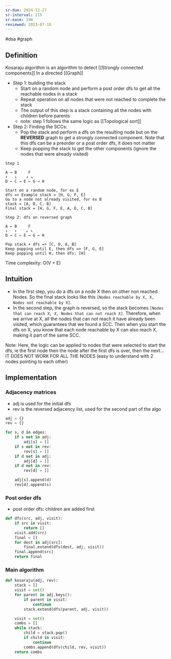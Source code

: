 ```yaml
---
sr-due: 2024-12-27
sr-interval: 215
sr-ease: 190
reviewed: 2023-07-18
---
```


#dsa #graph

## Definition

Kosaraju algorithm is an algorithm to detect [[Strongly connected components]] In a directed [[Graph]]

- Step 1: building the stack
  - Start on a random node and perform a post order dfs to get all the reachable nodes in a stack
  - Repeat operation on all nodes that were not reached to complete the stack
  - The output of this step is a stack containing all the nodes with children before parents
  - note: step 1 follows the same logic as [[Topological sort]]
- Step 2: Finding the SCCs:
  - Pop the stack and perform a dfs on the resulting node but on the **REVERSED** graph to get a strongly connected component. Note that this dfs can be a preorder or a post order dfs, it does not matter
  - Keep popping the stack to get the other components (ignore the nodes that were already visited)

```text
Step 1

A → B     F
↑   ↓    ↗ ↘
D ← C → E ← G → H

Start on a random node, for ex E
dfs => Example stack = [H, G, F, E]
Go to a node not already visited, for ex B
stack = [A, D, C, B]
Final stack = [H, G, F, E, A, D, C, B]
```

```text
Step 2: dfs on reversed graph

A ← B     F
↓   ↑    ↙ ↖
D → C ← E → G ← H

Pop stack + dfs => [C, D, A, B]
Keep popping until E, then dfs => [F, G, E]
Keep popping until H, then dfs: [H]
```

Time complexity: O(V + E)

## Intuition

- In the first step, you do a dfs on a node X then on other non reached Nodes. So the final stack looks like this `[Nodes reachable by X, X, Nodes not reachable by X]`.
- In the second step, the graph is reversed, so the stack becomes `[Nodes that can reach X, X, Nodes that can not reach X]`. Therefore, when we arrive at X, all the nodes that can not reach it have already been visited, which guarantees that we found a SCC. Then when you start the dfs on X, you know that each node reachable by X can also reach X, making it part of the same SCC.

Note: Here, the logic can be applied to nodes that were selected to start the dfs, ie the first node then the node after the first dfs is over, then the next... IT DOES NOT WORK FOR ALL THE NODES (easy to understand with 2 nodes pointing to each other)

## Implementation

### Adjacency matrices

- adj is used for the initial dfs
- rev is the reversed adjacency list, used for the second part of the algo

```python
adj = {}
rev = {}

for s, d in edges:
	if s not in adj:
		adj[s] = []
	if s not in rev:
		rev[s] = []
	if d not in adj:
		adj[d] = []
	if d not in rev:
		rev[d] = []

	adj[s].append(d)
	rev[d].append(s)
```

### Post order dfs

- post order dfs: children are added first

```python
def dfs(src, adj, visit):
    if src in visit:
        return []
    visit.add(src)
    final = []
    for dest in adj[src]:
        final.extend(dfs(dest, adj, visit))
    final.append(src)
    return final
```

### Main algorithm

```python
def kosaraju(adj, rev):
    stack = []
    visit = set()
    for parent in adj.keys():
        if parent in visit:
            continue
        stack.extend(dfs(parent, adj, visit))

    visit = set()
    combs = []
    while stack:
        child = stack.pop()
        if child in visit:
            continue
        combs.append(dfs(child, rev, visit))
    return combs
```
